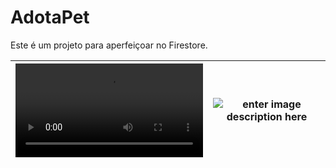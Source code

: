 
# AdotaPet

Este é um projeto para aperfeiçoar no Firestore.

|![Tela do APP](https://user-images.githubusercontent.com/57817746/167154575-f0d968a2-2823-454a-8011-63171ad63a38.mov)|![enter image description here](https://user-images.githubusercontent.com/57817746/167154701-d546cbbb-d3e7-4e88-b798-49a800c5547b.png)|
|--|--|
